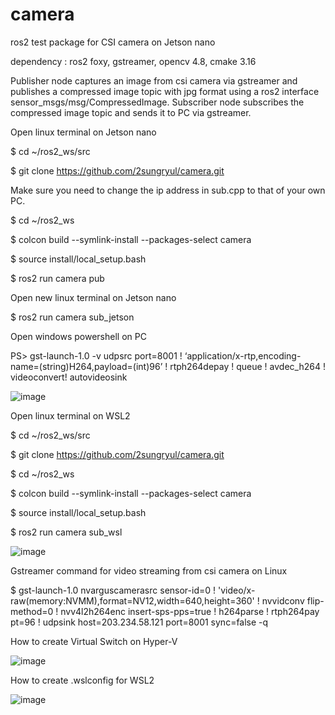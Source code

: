 # camera
ros2 test package for CSI camera on Jetson nano

dependency : ros2 foxy, gstreamer, opencv 4.8, cmake 3.16

Publisher node captures an image from csi camera via gstreamer and publishes a compressed image topic with jpg format using a ros2 interface sensor_msgs/msg/CompressedImage.
Subscriber node subscribes the compressed image topic and sends it to PC via gstreamer.

Open linux terminal on Jetson nano

$ cd ~/ros2_ws/src

$ git clone https://github.com/2sungryul/camera.git

Make sure you need to change the ip address in sub.cpp to that of your own PC.

$ cd ~/ros2_ws

$ colcon build --symlink-install --packages-select camera

$ source install/local_setup.bash

$ ros2 run camera pub

Open new linux terminal on Jetson nano

$ ros2 run camera sub_jetson

Open windows powershell on PC

PS> gst-launch-1.0 -v udpsrc port=8001 ! ‘application/x-rtp,encoding-name=(string)H264,payload=(int)96’ ! rtph264depay ! queue ! avdec_h264 ! videoconvert! autovideosink

![image](https://github.com/2sungryul/camera/assets/67367753/61171e79-f093-441a-ad77-ae4f7b8adc19)

Open linux terminal on WSL2

$ cd ~/ros2_ws/src

$ git clone https://github.com/2sungryul/camera.git

$ cd ~/ros2_ws

$ colcon build --symlink-install --packages-select camera

$ source install/local_setup.bash

$ ros2 run camera sub_wsl

![image](https://github.com/2sungryul/camera/assets/67367753/6f54ffa5-abcf-4848-95ed-68e45e195c46)

Gstreamer command for video streaming from csi camera on Linux 

$ gst-launch-1.0 nvarguscamerasrc sensor-id=0 ! 'video/x-raw(memory:NVMM),format=NV12,width=640,height=360' ! nvvidconv flip-method=0 ! nvv4l2h264enc insert-sps-pps=true ! h264parse ! rtph264pay pt=96 ! udpsink host=203.234.58.121 port=8001 sync=false -q

How to create Virtual Switch on Hyper-V 

![image](https://github.com/2sungryul/camera/assets/67367753/273c7a3c-af2d-40ac-a0fe-ae18f5b98443)

How to create .wslconfig for WSL2

![image](https://github.com/2sungryul/camera/assets/67367753/1bf746e9-707b-416a-9987-02c689287da6)


